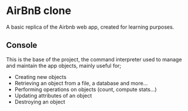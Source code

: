 # AirBnB clone
A basic replica of the Airbnb web app, created for learning purposes.
## Console
This is the base of the project, the command interpreter used to 
manage and maintain the app objects, mainly useful for;
- Creating new objects
- Retrieving an object from a file, a database and more...
- Performing operations on objects (count, compute stats...)
- Updating attributes of an object
- Destroying an object
